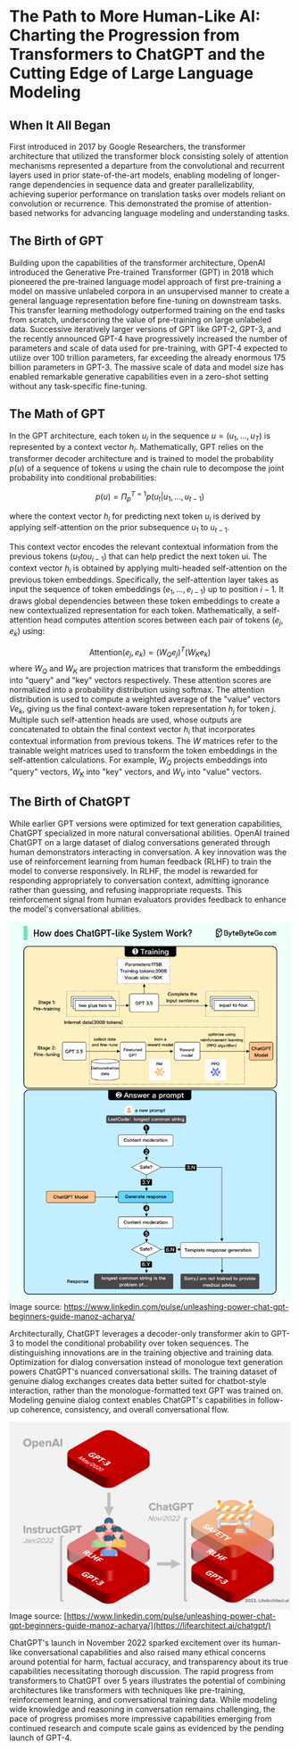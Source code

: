 # The Path to More Human-Like AI: Charting the Progression from Transformers to ChatGPT and the Cutting Edge of Large Language Modeling 

## When It All Began
First introduced in 2017 by Google Researchers, the transformer architecture that utilized the transformer block consisting solely of attention mechanisms represented a departure from the convolutional and recurrent layers used in prior state-of-the-art models, 
enabling modeling of longer-range dependencies in sequence data and greater parallelizability, achieving superior performance on translation tasks over models reliant on convolution or recurrence. 
This demonstrated the promise of attention-based networks for advancing language modeling and understanding tasks.

## The Birth of GPT
Building upon the capabilities of the transformer architecture, OpenAI introduced the Generative Pre-trained Transformer (GPT) in 2018 which pioneered the pre-trained language model approach of first pre-training a model on massive unlabeled corpora in an unsupervised manner to create a general language representation before fine-tuning on downstream tasks. 
This transfer learning methodology outperformed training on the end tasks from scratch, underscoring the value of pre-training on large unlabeled data. 
Successive iteratively larger versions of GPT like GPT-2, GPT-3, and the recently announced GPT-4 have progressively increased the number of parameters and scale of data used for pre-training, with GPT-4 expected to utilize over 100 trillion parameters, far exceeding the already enormous 175 billion parameters in GPT-3. The massive scale of data and model size has enabled remarkable generative capabilities even in a zero-shot setting without any task-specific fine-tuning.

## The Math of GPT
In the GPT architecture, each token $u_i$ in the sequence $u = (u_1, ..., u_T)$ is represented by a context vector $h_i$.  Mathematically, GPT relies on the transformer decoder architecture and is trained to model the probability $p(u)$ of a sequence of tokens $u$ using the chain rule to decompose the joint probability into conditional probabilities:

$$p(u) = Π_p^{T=1} p(u_t | u_1, ..., u_{t-1})$$ 

where the context vector $h_i$ for predicting next token $u_i$ is derived by applying self-attention on the prior subsequence $u_1$ to $u_{t-1}$.

This context vector encodes the relevant contextual information from the previous tokens $(u_1 to u_{i-1})$ that can help predict the next token ui.
The context vector $h_i$ is obtained by applying multi-headed self-attention on the previous token embeddings. Specifically, the self-attention layer takes as input the sequence of token embeddings $(e_1, ..., e_{i-1})$ up to position $i-1$. It draws global dependencies between these token embeddings to create a new contextualized representation for each token.
Mathematically, a self-attention head computes attention scores between each pair of tokens $(e_j, e_k)$ using:

$$\text{Attention}(e_j, e_k) = (W_Qe_j)^T(W_Ke_k)$$
where $W_Q$ and $W_K$ are projection matrices that transform the embeddings into "query" and "key" vectors respectively.
These attention scores are normalized into a probability distribution using softmax. The attention distribution is used to compute a weighted average of the "value" vectors $Ve_k$, giving us the final context-aware token representation $h_j$ for token $j$.
Multiple such self-attention heads are used, whose outputs are concatenated to obtain the final context vector $h_i$ that incorporates contextual information from previous tokens.
The $W$ matrices refer to the trainable weight matrices used to transform the token embeddings in the self-attention calculations. For example, $W_Q$ projects embeddings into "query" vectors, $W_K$ into "key" vectors, and $W_V$ into "value" vectors. 

## The Birth of ChatGPT
While earlier GPT versions were optimized for text generation capabilities, ChatGPT specialized in more natural conversational abilities. OpenAI trained ChatGPT on a large dataset of dialog conversations generated through human demonstrators interacting in conversation. A key innovation was the use of reinforcement learning from human feedback (RLHF) to train the model to converse responsively. 
In RLHF, the model is rewarded for responding appropriately to conversation context, admitting ignorance rather than guessing, and refusing inappropriate requests. This reinforcement signal from human evaluators provides feedback to enhance the model's conversational abilities.

![](/images/chatgpt_process.png)
Image source: https://www.linkedin.com/pulse/unleashing-power-chat-gpt-beginners-guide-manoz-acharya/

Architecturally, ChatGPT leverages a decoder-only transformer akin to GPT-3 to model the conditional probability over token sequences. The distinguishing innovations are in the training objective and training data. Optimization for dialog conversation instead of monologue text generation powers ChatGPT's nuanced conversational skills.
The training dataset of genuine dialog exchanges creates data better suited for chatbot-style interaction, rather than the monologue-formatted text GPT was trained on. Modeling genuine dialog context enables ChatGPT's capabilities in follow-up coherence, consistency, and overall conversational flow. 

![](/images/2022-Alan-D-Thompson-ChatGPT-Sparrow-Rev-0d.png)
Image source: [https://www.linkedin.com/pulse/unleashing-power-chat-gpt-beginners-guide-manoz-acharya/](https://lifearchitect.ai/chatgpt/)

ChatGPT's launch in November 2022 sparked excitement over its human-like conversational capabilities and also raised many ethical concerns around potential for harm, factual accuracy, and transparency about its true capabilities necessitating thorough discussion.
The rapid progress from transformers to ChatGPT over 5 years illustrates the potential of combining architectures like transformers with techniques like pre-training, reinforcement learning, and conversational training data. While modeling wide knowledge and reasoning in conversation remains challenging, the pace of progress promises more impressive capabilities emerging from continued research and compute scale gains as evidenced by the pending launch of GPT-4.
